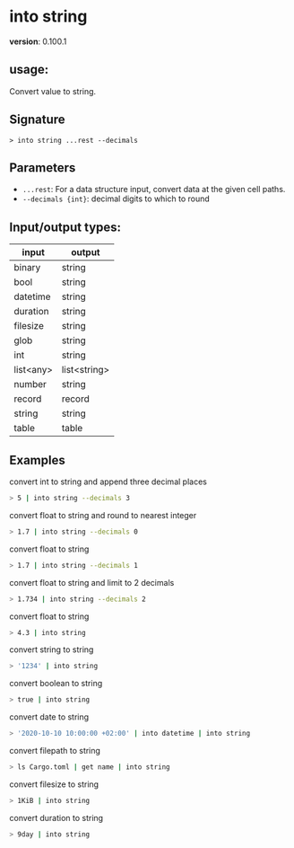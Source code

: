 # into string

**version**: 0.100.1

## **usage**:

Convert value to string.

## Signature

`> into string ...rest --decimals`

## Parameters

- `...rest`: For a data structure input, convert data at the given cell paths.
- `--decimals {int}`: decimal digits to which to round

## Input/output types:

| input       | output         |
| ----------- | -------------- |
| binary      | string         |
| bool        | string         |
| datetime    | string         |
| duration    | string         |
| filesize    | string         |
| glob        | string         |
| int         | string         |
| list\<any\> | list\<string\> |
| number      | string         |
| record      | record         |
| string      | string         |
| table       | table          |

## Examples

convert int to string and append three decimal places

```bash
> 5 | into string --decimals 3
```

convert float to string and round to nearest integer

```bash
> 1.7 | into string --decimals 0
```

convert float to string

```bash
> 1.7 | into string --decimals 1
```

convert float to string and limit to 2 decimals

```bash
> 1.734 | into string --decimals 2
```

convert float to string

```bash
> 4.3 | into string
```

convert string to string

```bash
> '1234' | into string
```

convert boolean to string

```bash
> true | into string
```

convert date to string

```bash
> '2020-10-10 10:00:00 +02:00' | into datetime | into string
```

convert filepath to string

```bash
> ls Cargo.toml | get name | into string
```

convert filesize to string

```bash
> 1KiB | into string
```

convert duration to string

```bash
> 9day | into string
```
